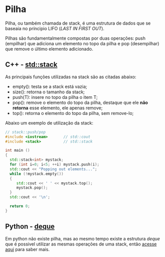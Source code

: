 # Pilha

Pilha, ou também chamada de stack, é uma estrutura de dados que se baseaia no príncipio LIFO (_LAST IN FIRST OUT_).

Pilhas são fundamentalmente compostas por duas operações: push (empilhar) que adiciona um elemento no topo da pilha e pop (desempilhar) que remove o último elemento adicionado.


## C++ - [std::stack](https://cplusplus.com/reference/stack/stack/) 


As principais funções utilizadas na stack são as citadas abaixo:

- empty(): testa se a stack está vazia;
- size(): retorna o tamanho da stack;
- push(T): insere no topo da pilha o item T;
- pop(): remove o elemento do topo da pilha, destaque que ele **não retorna** esse elemento, ele apenas remove;
- top(): retorna o elemento do topo da pilha, sem remove-lo;

Abaixo um exemplo de utilização da stack:

```C++
// stack::push/pop
#include <iostream>       // std::cout
#include <stack>          // std::stack

int main ()
{
  std::stack<int> mystack;
  for (int i=0; i<5; ++i) mystack.push(i);
  std::cout << "Popping out elements...";
  while (!mystack.empty())
  {
     std::cout << ' ' << mystack.top();
     mystack.pop();
  }
  std::cout << '\n';

  return 0;
}
```



## Python - [deque](https://docs.python.org/3/tutorial/datastructures.html#using-lists-as-queues)

Em python não existe pilha, mas ao mesmo tempo existe a estrutura _deque_ que é possivel utilizar as mesmas operações de uma stack, então [acesse aqui](./DoubleEndedQueue.md) para saber mais.




